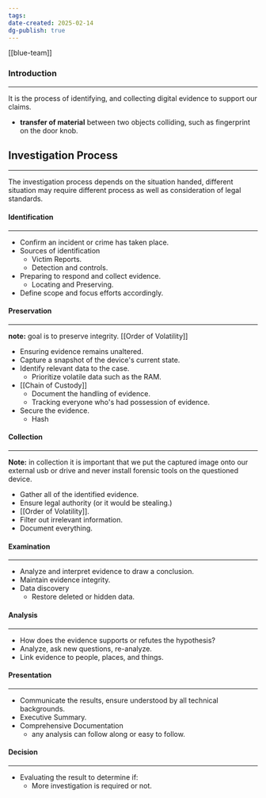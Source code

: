 ```yaml
---
tags: 
date-created: 2025-02-14
dg-publish: true
---
```

[[blue-team]]
### Introduction
---
It is the process of identifying, and collecting digital evidence to support our claims.

- **transfer of material** between two objects colliding, such as fingerprint on the door knob.

## Investigation Process
---
The investigation process depends on the situation handed, different situation may require different process as well as consideration of legal standards.
#### Identification
---
- Confirm an incident or crime has taken place.
- Sources of identification
	- Victim Reports.
	- Detection and controls.
- Preparing to respond and collect evidence.
	- Locating and Preserving.
- Define scope and focus efforts accordingly.
#### Preservation
---
**note:** goal is to preserve integrity. [[Order of Volatility]]

- Ensuring evidence remains unaltered.
- Capture a snapshot of the device's current state.
- Identify relevant data to the case.
	- Prioritize volatile data such as the RAM.
- [[Chain of Custody]]
	- Document the handling of evidence.
	- Tracking everyone who's had possession of evidence.
- Secure the evidence.
	- Hash
#### Collection
---
**Note:** in collection it is important that we put the captured image onto our external usb or drive and never install forensic tools on the questioned device.

- Gather all of the identified evidence.
- Ensure legal authority (or it would be stealing.)
- [[Order of Volatility]].
- Filter out irrelevant information.
- Document everything.
#### Examination
---
- Analyze and interpret evidence to draw a conclusion.
- Maintain evidence integrity.
- Data discovery
	- Restore deleted or hidden data.
#### Analysis
---
- How does the evidence supports or refutes the hypothesis?
- Analyze, ask new questions, re-analyze.
- Link evidence to people, places, and things.
#### Presentation
---
- Communicate the results, ensure understood by all technical backgrounds.
- Executive Summary.
- Comprehensive Documentation
	- any analysis can follow along or easy to follow.
#### Decision
---
- Evaluating the result to determine if:
	- More investigation is required or not.